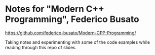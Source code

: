 # Notes for "Modern C++ Programming", Federico Busato

<https://github.com/federico-busato/Modern-CPP-Programming/>

Taking notes and experimenting with some of the code examples while reading
through this repo of slides.
